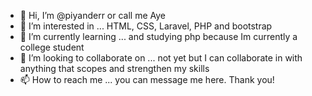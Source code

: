 - 👋 Hi, I’m @piyanderr or call me Aye
- 👀 I’m interested in ... HTML, CSS, Laravel, PHP and bootstrap
- 🌱 I’m currently learning ... and studying php because Im currently a college student
- 💞️ I’m looking to collaborate on ... not yet but I can collaborate in with anything that scopes and strengthen my skills
- 📫 How to reach me ... you can message me here. Thank you!

<!---
piyanderr/piyanderr is a ✨ special ✨ repository because its `README.md` (this file) appears on your GitHub profile.
You can click the Preview link to take a look at your changes.
--->
